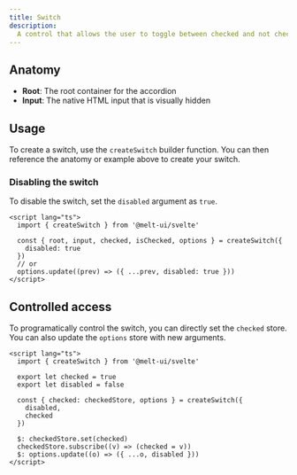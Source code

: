 ```yaml
---
title: Switch
description:
  A control that allows the user to toggle between checked and not checked.
---
```


## Anatomy

- **Root**: The root container for the accordion
- **Input**: The native HTML input that is visually hidden

## Usage

To create a switch, use the `createSwitch` builder function. You can then
reference the anatomy or example above to create your switch.

### Disabling the switch

To disable the switch, set the `disabled` argument as `true`.

```svelte {5,8}
<script lang="ts">
  import { createSwitch } from '@melt-ui/svelte'

  const { root, input, checked, isChecked, options } = createSwitch({
    disabled: true
  })
  // or
  options.update((prev) => ({ ...prev, disabled: true }))
</script>
```

## Controlled access

To programatically control the switch, you can directly set the `checked` store.
You can also update the `options` store with new arguments.

```svelte {12,14}
<script lang="ts">
  import { createSwitch } from '@melt-ui/svelte'

  export let checked = true
  export let disabled = false

  const { checked: checkedStore, options } = createSwitch({
    disabled,
    checked
  })

  $: checkedStore.set(checked)
  checkedStore.subscribe((v) => (checked = v))
  $: options.update((o) => ({ ...o, disabled }))
</script>
```
